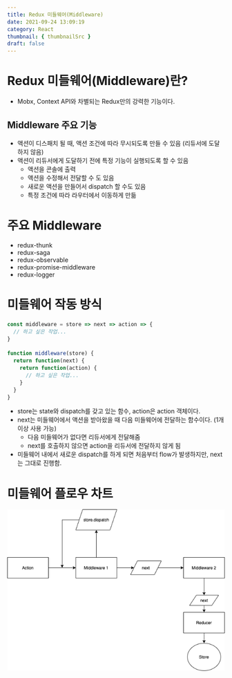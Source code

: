 ```yaml
---
title: Redux 미들웨어(Middleware)
date: 2021-09-24 13:09:19
category: React
thumbnail: { thumbnailSrc }
draft: false
---
```


# Redux 미들웨어(Middleware)란?

- Mobx, Context API와 차별되는 Redux만의 강력한 기능이다.

## Middleware 주요 기능

- 액션이 디스패치 될 때, 액션 조건에 따라 무시되도록 만들 수 있음 (리듀서에 도달하지 않음)
- 액션이 리듀서에게 도달하기 전에 특정 기능이 실행되도록 할 수 있음
  - 액션을 콘솔에 출력
  - 액션을 수정해서 전달할 수 도 있음
  - 새로운 액션을 만들어서 dispatch 할 수도 있음
  - 특정 조건에 따라 라우터에서 이동하게 만듦

# 주요 Middleware

- redux-thunk
- redux-saga
- redux-observable
- redux-promise-middleware
- redux-logger

# 미들웨어 작동 방식

```jsx
const middleware = store => next => action => {
  // 하고 싶은 작업...
}

function middleware(store) {
  return function(next) {
    return function(action) {
      // 하고 싶은 작업...
    }
  }
}
```

- store는 state와 dispatch를 갖고 있는 함수, action은 action 객체이다.
- next는 미들웨어에서 액션을 받아왔을 때 다음 미들웨어에 전달하는 함수이다. (1개 이상 사용 가능)
  - 다음 미들웨어가 없다면 리듀서에게 전달해줌
  - next를 호출하지 않으면 action을 리듀서에 전달하지 않게 됨
- 미들웨어 내에서 새로운 dispatch를 하게 되면 처음부터 flow가 발생하지만, next는 그대로 진행함.

# 미들웨어 플로우 차트

![Redux Middleware flowchart](../../assets/Redux_Middleware.png)
